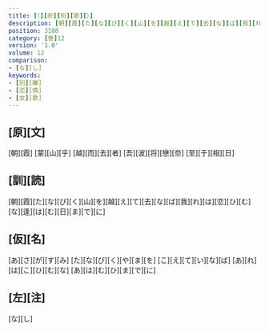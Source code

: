 ```yaml
---
title: [（][悲][別][歌][）]
description: [朝][霞][た][な][び][く][山][を][越][え][て][去][な][ば][我][れ][は][恋][ひ][む][な][逢][は][む][日][ま][で][に]
position: 3188
category: [巻]12
version: '1.0'
volume: 12
comparison:
- [な][し]
keywords:
- [別][離]
- [恋][情]
- [女][歌]
---
```


## [原][文]

[朝][霞] [蒙][山][乎] [越][而][去][者] [吾][波][将][戀][奈] [至][于][相][日]

## [訓][読]

[朝][霞][た][な][び][く][山][を][越][え][て][去][な][ば][我][れ][は][恋][ひ][む][な][逢][は][む][日][ま][で][に]

## [仮][名]

[あ][さ][が][す][み] [た][な][び][く][や][ま][を] [こ][え][て][い][な][ば] [あ][れ][は][こ][ひ][む][な] [あ][は][む][ひ][ま][で][に]

## [左][注]

[な][し]
